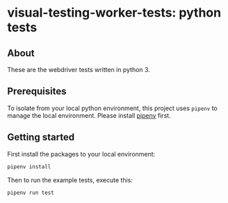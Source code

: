 # visual-testing-worker-tests: python tests

## About

These are the webdriver tests written in python 3.

## Prerequisites

To isolate from your local python environment, this project uses `pipenv` to manage the local environment. 
Please install [pipenv](https://pypi.org/project/pipenv/) first.

## Getting started

First install the packages to your local environment:

```bash
pipenv install
```

Then to run the example tests, execute this:

```bash
pipenv run test
```

